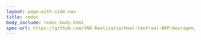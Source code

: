 ```yaml
---
layout: page-with-side-nav
title: redoc
body_include: redoc-body.html
spec-url: https://github.com/VNG-Realisatie/Haal-Centraal-BRP-bevragen/tree/master/specificatie/genereervariant/openapi.yaml
---
```

<redoc spec-url='{{ page.spec-url}}'></redoc>
